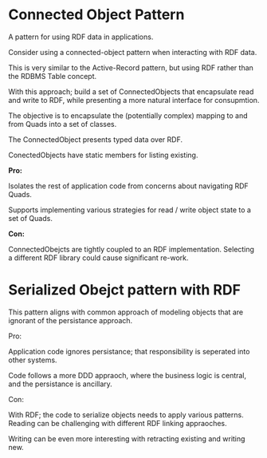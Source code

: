 # Connected Object Pattern

A pattern for using RDF data in applications.

Consider using a connected-object pattern when interacting 
with RDF data. 

This is very similar to the Active-Record pattern, 
but using RDF rather than the RDBMS Table concept.

With this approach; build a set of ConnectedObjects that
encapsulate read and write to RDF, while presenting a more 
natural interface for consupmtion.

The objective is to encapsulate the (potentially complex)
mapping to and from Quads into a set of classes.

The ConnectedObject presents typed data over RDF.

ConectedObjects have static members for listing existing.

__Pro:__

Isolates the rest of application code from concerns
about navigating RDF Quads.

Supports implementing various strategies for read / write 
object state to a set of Quads.

__Con:__

ConnectedObejcts are tightly coupled to an RDF implementation.
Selecting a different RDF library could cause significant re-work.


# Serialized Obejct pattern with RDF

This pattern aligns with common approach of 
modeling objects that are ignorant of the persistance 
approach.

Pro:

Application code ignores persistance; that responsibility 
is seperated into other systems.

Code follows a more DDD appraoch, where the business logic is central,
and the persistance is ancillary.

Con:

With RDF; the code to serialize objects needs to 
apply various patterns. 
Reading can be challenging with different RDF linking appraoches.

Writing can be even more interesting with retracting existing and writing new.